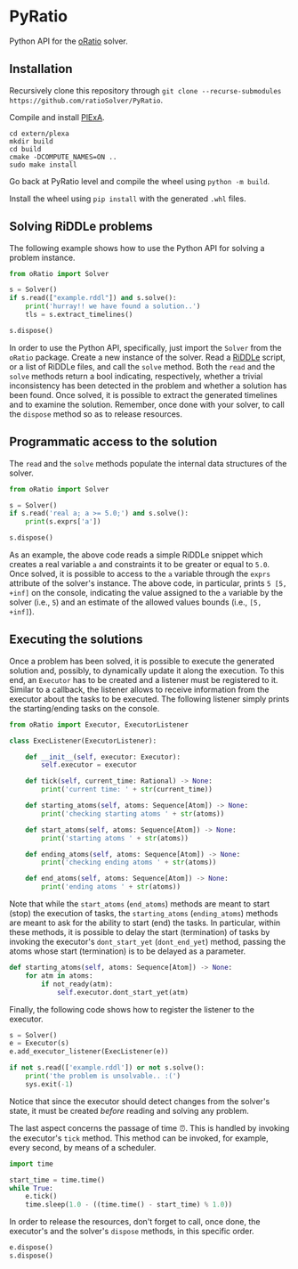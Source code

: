# PyRatio

Python API for the [oRatio](https://github.com/ratioSolver/oRatio) solver.

## Installation

Recursively clone this repository through `git clone --recurse-submodules https://github.com/ratioSolver/PyRatio`.

Compile and install [PlExA](https://github.com/ratioSolver/PlExA).

```shell
cd extern/plexa
mkdir build
cd build
cmake -DCOMPUTE_NAMES=ON ..
sudo make install
```

Go back at PyRatio level and compile the wheel using `python -m build`.

Install the wheel using `pip install` with the generated `.whl` files.

## Solving RiDDLe problems

The following example shows how to use the Python API for solving a problem instance.

```python
from oRatio import Solver

s = Solver()
if s.read(["example.rddl"]) and s.solve():
    print('hurray!! we have found a solution..')
    tls = s.extract_timelines()

s.dispose()
```

In order to use the Python API, specifically, just import the `Solver` from the `oRatio` package.
Create a new instance of the solver. Read a [RiDDLe](https://github.com/ratioSolver/RiDDLe/wiki) script, or a list of RiDDLe files, and call the `solve` method.
Both the `read` and the `solve` methods return a bool indicating, respectively, whether a trivial inconsistency has been detected in the problem and whether a solution has been found.
Once solved, it is possible to extract the generated timelines and to examine the solution.
Remember, once done with your solver, to call the `dispose` method so as to release resources.

## Programmatic access to the solution

The `read` and the `solve` methods populate the internal data structures of the solver.

```python
from oRatio import Solver

s = Solver()
if s.read('real a; a >= 5.0;') and s.solve():
    print(s.exprs['a'])

s.dispose()
```

As an example, the above code reads a simple RiDDLe snippet which creates a real variable `a` and constraints it to be greater or equal to `5.0`.
Once solved, it is possible to access to the `a` variable through the `exprs` attribute of the solver's instance.
The above code, in particular, prints `5 [5, +inf]` on the console, indicating the value assigned to the `a` variable by the solver (i.e., `5`) and an estimate of the allowed values bounds (i.e., `[5, +inf]`).

## Executing the solutions

Once a problem has been solved, it is possible to execute the generated solution and, possibly, to dynamically update it along the execution.
To this end, an `Executor` has to be created and a listener must be registered to it.
Similar to a callback, the listener allows to receive information from the executor about the tasks to be executed.
The following listener simply prints the starting/ending tasks on the console.

```python
from oRatio import Executor, ExecutorListener

class ExecListener(ExecutorListener):

    def __init__(self, executor: Executor):
        self.executor = executor

    def tick(self, current_time: Rational) -> None:
        print('current time: ' + str(current_time))

    def starting_atoms(self, atoms: Sequence[Atom]) -> None:
        print('checking starting atoms ' + str(atoms))

    def start_atoms(self, atoms: Sequence[Atom]) -> None:
        print('starting atoms ' + str(atoms))

    def ending_atoms(self, atoms: Sequence[Atom]) -> None:
        print('checking ending atoms ' + str(atoms))

    def end_atoms(self, atoms: Sequence[Atom]) -> None:
        print('ending atoms ' + str(atoms))
```

Note that while the `start_atoms` (`end_atoms`) methods are meant to start (stop) the execution of tasks, the `starting_atoms` (`ending_atoms`) methods are meant to ask for the ability to start (end) the tasks.
In particular, within these methods, it is possible to delay the start (termination) of tasks by invoking the executor's `dont_start_yet` (`dont_end_yet`) method, passing the atoms whose start (termination) is to be delayed as a parameter.

```python
def starting_atoms(self, atoms: Sequence[Atom]) -> None:
    for atm in atoms:
        if not_ready(atm):
            self.executor.dont_start_yet(atm)
```

Finally, the following code shows how to register the listener to the executor.

```python
s = Solver()
e = Executor(s)
e.add_executor_listener(ExecListener(e))

if not s.read(['example.rddl']) or not s.solve():
    print('the problem is unsolvable.. :(')
    sys.exit(-1)
```

Notice that since the executor should detect changes from the solver's state, it must be created *before* reading and solving any problem.

The last aspect concerns the passage of time :alarm_clock:.
This is handled by invoking the executor's `tick` method.
This method can be invoked, for example, every second, by means of a scheduler.

```python
import time

start_time = time.time()
while True:
    e.tick()
    time.sleep(1.0 - ((time.time() - start_time) % 1.0))
```

In order to release the resources, don't forget to call, once done, the executor's and the solver's `dispose` methods, in this specific order.

```python
e.dispose()
s.dispose()
```
